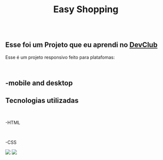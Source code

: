 <h1 align="center">Easy Shopping</h1>
<br>
<br>
<h2>Esse foi um Projeto que eu aprendi no <a href="https://rodolfomori.com.br/devclub">DevClub</a></h2>
<p>Esse é um projeto responsivo feito para platafomas:</p>
<br>
<h2>-mobile and desktop</h2>
<h2>Tecnologias utilizadas</h2>

<br>

-HTML

<br>

-CSS

<img src="https://raw.githubusercontent.com/kauelimm0/easy-shopping/ba8f87e61b63445fb2647afc65510ac8010efc56/img/cllr.png">
<img src="https://raw.githubusercontent.com/kauelimm0/easy-shopping/d45766d62bef1e2f7c9faf2a706e9e0a66f1e55d/img/apc.png">
